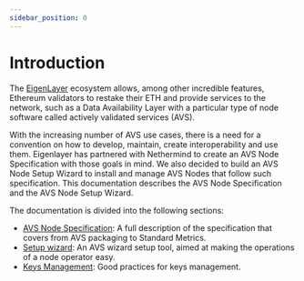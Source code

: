 ```yaml
---
sidebar_position: 0
---
```


# Introduction

The [EigenLayer](https://www.eigenlayer.xyz/) ecosystem allows, among other incredible features, Ethereum validators to restake their ETH and provide services to the network, such as a Data Availability Layer with a particular type of node software called actively validated services (AVS). 

With the increasing number of AVS use cases, there is a need for a convention on how to develop, maintain, create interoperability and use them. Eigenlayer has partnered with Nethermind to create an AVS Node Specification with those goals in mind. We also decided to build an AVS Node Setup Wizard to install and manage AVS Nodes that follow such specification. This documentation describes the AVS Node Specification and the AVS Node Setup Wizard.

The documentation is divided into the following sections:

- [AVS Node Specification](/docs/category/avs-node-specification): A full description of the specification that covers from AVS packaging to Standard Metrics.
- [Setup wizard](/docs/category/setup-wizard): An AVS wizard setup tool, aimed at making the operations of a node operator easy.
- [Keys Management](/docs/category/keys-management): Good practices for keys management.
 
